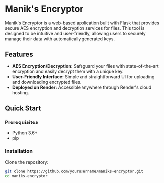 # Manik's Encryptor

Manik's Encryptor is a web-based application built with Flask that provides secure AES encryption and decryption services for files. This tool is designed to be intuitive and user-friendly, allowing users to securely manage their data with automatically generated keys.

## Features

- **AES Encryption/Decryption:** Safeguard your files with state-of-the-art encryption and easily decrypt them with a unique key.
- **User-Friendly Interface:** Simple and straightforward UI for uploading and downloading encrypted files.
- **Deployed on Render:** Accessible anywhere through Render's cloud hosting.

## Quick Start

### Prerequisites

- Python 3.6+
- pip

### Installation

Clone the repository:

```bash
git clone https://github.com/yourusername/maniks-encryptor.git
cd maniks-encryptor

